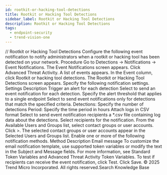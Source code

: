 ```yaml
---
id: rootkit-or-hacking-tool-detections
title: Rootkit or Hacking Tool Detections
sidebar_label: Rootkit or Hacking Tool Detections
description: Rootkit or Hacking Tool Detections
tags:
  - endpoint-security
  - trend-vision-one
---
```


/*<![CDATA[*/ $('#title').html($('meta[name=map-description]').attr('content')); /*]]>*/ Rootkit or Hacking Tool Detections Configure the following event notification to notify administrators when a rootkit or hacking tool has been detected on your network. Procedure Go to Detections → Notifications → Event Notifications. The Event Notifications screen appears. Click Advanced Threat Activity. A list of events appears. In the Event column, click Rootkit or hacking tool detections. The Rootkit or Hacking Tool Detections screen appears. Specify the following notification settings. Settings Description Trigger an alert for each detection Select to send an event notification for each detection. Specify the alert threshold that applies to a single endpoint Select to send event notifications only for detections that match the specified criteria. Detections: Specify the number of detections Period: Specify the time period in hours Attach logs in CSV format Select to send event notification recipients a *.csv file containing log data about the detections. Select recipients for the notification. From the Available Users and Groups list, select contact groups or user accounts. Click >. The selected contact groups or user accounts appear in the Selected Users and Groups list. Enable one or more of the following notification methods. Method Description Email message To customize the email notification template, use supported token variables or modify the text in the Subject and Message fields. For more information, see Standard Token Variables and Advanced Threat Activity Token Variables. To test if recipients can receive the event notification, click Test. Click Save. © 2025 Trend Micro Incorporated. All rights reserved.Search Knowledge Base